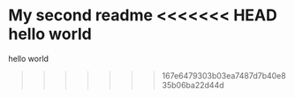 My second readme
<<<<<<< HEAD
hello world 
=======
hello world
>>>>>>> 167e6479303b03ea7487d7b40e835b06ba22d44d

